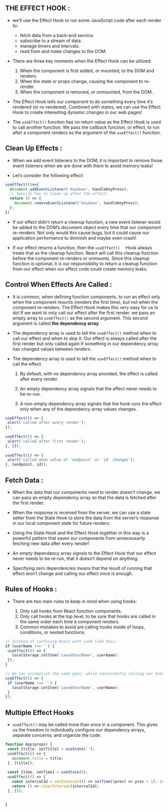 ## THE EFFECT HOOK :

+ we’ll use the Effect Hook to run some JavaScript code after each render to:

   + fetch data from a back-end service.
   + subscribe to a stream of data.
   + manage timers and intervals.
   + read from and make changes to the DOM.

+ There are three key moments when the Effect Hook can be utilized:

    1. When the component is first added, or mounted, to the DOM and renders.
    2. When the state or props change, causing the component to re-render.
    3. When the component is removed, or unmounted, from the DOM.

+ The Effect Hook tells our component to do something every time it’s rendered (or re-rendered). Combined with states, we can use the Effect Hook to create interesting dynamic changes in our web pages!

+ The `useEffect()` function has no return value as the Effect Hook is used to call another function. We pass the callback function, or effect, to run after a component renders as the argument of the `useEffect()` function. 

## Clean Up Effects :

+ When we add event listeners to the DOM, it is important to remove those event listeners when we are done with them to avoid memory leaks!

+ Let’s consider the following effect:
```javascript
useEffect(()=>{
  document.addEventListener('keydown', handleKeyPress);
  // Specify how to clean up after the effect:
  return () => {
    document.removeEventListener('keydown', handleKeyPress);
  };
})
```

+ If our effect didn’t return a cleanup function, a new event listener would be added to the DOM’s document object every time that our component re-renders. Not only would this cause bugs, but it could cause our application performance to diminish and maybe even crash!

+ If our effect returns a function, then the `useEffect()  ` Hook always treats that as the cleanup function. React will call this cleanup function before the component re-renders or unmounts. Since this cleanup function is optional, it is our responsibility to return a cleanup function from our effect when our effect code could create memory leaks.


## Control When Effects Are Called :

+ It is common, when defining function components, to run an effect only when the component mounts (renders the first time), but not when the component re-renders. The Effect Hook makes this very easy for us to do! If we want to only call our effect after the first render, we pass an empty array to `useEffect()` as the second argument. This second argument is called **the dependency array**.

+ The dependency array is used to tell the `useEffect()` method when to call our effect and when to skip it. Our effect is always called after the first render but only called again if something in our dependency array has changed values between renders.

+ The dependency array is used to tell the `useEffect()` method when to call the effect.

    1. By default, with no dependency array provided, the effect is called after every render.
    
    2. An empty dependency array signals that the effect never needs to be re-run.
    
    3. A non-empty dependency array signals that the hook runs the effect only when any of the dependency array values changes.

```javascript
useEffect(() => {
 alert('called after every render');
});
 
useEffect(() => {
 alert('called after first render');
}, []);
 
useEffect(() => {
 alert('called when value of `endpoint` or `id` changes');
}, [endpoint, id]);
```

## Fetch Data :

+ When the data that our components need to render doesn’t change, we can pass an empty dependency array so that the data is fetched after the first render. 

+ When the response is received from the server, we can use a state setter from the State Hook to store the data from the server’s response in our local component state for future renders. 

+ Using the State Hook and the Effect Hook together in this way is a powerful pattern that saves our components from unnecessarily fetching new data after every render!

+ An empty dependency array signals to the Effect Hook that our effect never needs to be re-run, that it doesn’t depend on anything. 

+ Specifying zero dependencies means that the result of running that effect won’t change and calling our effect once is enough.

## Rules of Hooks :

+ There are two main rules to keep in mind when using hooks:

    1. Only call hooks from React function components.
    2. Only call hooks at the top level, to be sure that hooks are called in the same order each time a component renders.
    3. Common mistakes to avoid are calling hooks inside of loops, conditions, or nested functions.

```javascript
// Instead of confusing React with code like this:
if (userName !== '') {
 useEffect(() => {
   localStorage.setItem('savedUserName', userName);
 });
}

// We can accomplish the same goal, while consistently calling our hook every time:
useEffect(() => {
 if (userName !== '') {
   localStorage.setItem('savedUserName', userName);
 }
});
```

## Multiple Effect Hooks

+ `useEffect()` may be called more than once in a component. This gives us the freedom to individually configure our dependency arrays, separate concerns, and organize the code.
```javascript
function App(props) {
 const [title, setTitle] = useState('');
 useEffect(() => {
   document.title = title;
 }, [title]);
 
 const [time, setTime] = useState(0);
 useEffect(() => {
   const intervalId = setInterval(() => setTime((prev) => prev + 1), 1000);
   return () => clearInterval(intervalId);
 }, []);
  

}
```
